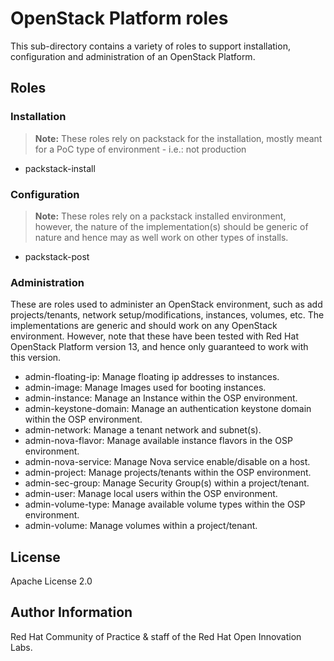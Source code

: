 # OpenStack Platform roles

This sub-directory contains a variety of roles to support installation, configuration and administration of an OpenStack Platform.

## Roles

### Installation
> **Note:** These roles rely on packstack for the installation, mostly meant for a PoC type of environment - i.e.: not production

- packstack-install

### Configuration
> **Note:** These roles rely on a packstack installed environment, however, the nature of the implementation(s) should be generic of nature and hence may as well work on other types of installs.

- packstack-post

### Administration

These are roles used to administer an OpenStack environment, such as add projects/tenants, network setup/modifications, instances, volumes, etc. The implementations are generic and should work on any OpenStack environment. However, note that these have been tested with Red Hat OpenStack Platform version 13, and hence only guaranteed to work with this version.

- admin-floating-ip: Manage floating ip addresses to instances.
- admin-image: Manage Images used for booting instances.
- admin-instance: Manage an Instance within the OSP environment.
- admin-keystone-domain: Manage an authentication keystone domain within the OSP environment.
- admin-network: Manage a tenant network and subnet(s).
- admin-nova-flavor: Manage available instance flavors in the OSP environment.
- admin-nova-service: Manage Nova service enable/disable on a host.
- admin-project: Manage projects/tenants within the OSP environment.
- admin-sec-group: Manage Security Group(s) within a project/tenant.
- admin-user: Manage local users within the OSP environment.
- admin-volume-type: Manage available volume types within the OSP environment.
- admin-volume: Manage volumes within a project/tenant.

License
-------

Apache License 2.0


Author Information
------------------

Red Hat Community of Practice & staff of the Red Hat Open Innovation Labs.
